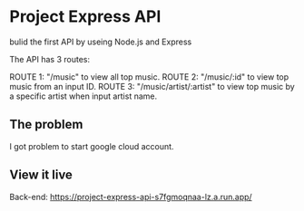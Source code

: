 # Project Express API

bulid the first API by useing Node.js and Express

The API has 3 routes:

ROUTE 1: "/music"       to view all top music.
ROUTE 2: "/music/:id"   to view top music from an input ID.
ROUTE 3: "/music/artist/:artist"    to view top music by a specific artist when input artist name.

## The problem

I got problem to start google cloud account. 

## View it live

Back-end: https://project-express-api-s7fgmoqnaa-lz.a.run.app/
